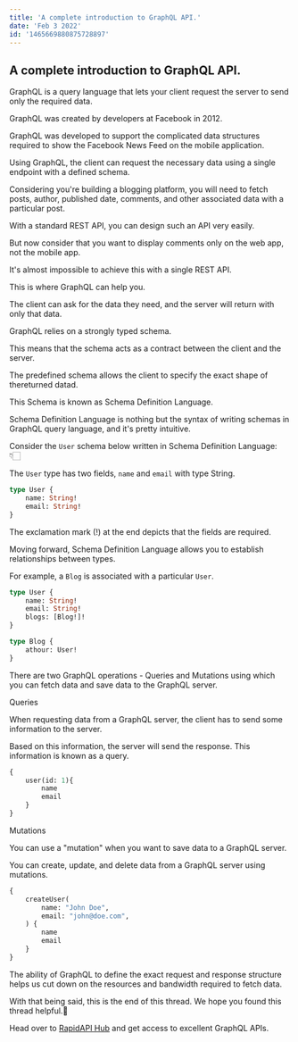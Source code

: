 ```yaml
---
title: 'A complete introduction to GraphQL API.'
date: 'Feb 3 2022'
id: '1465669880875728897'
---
```


## A complete introduction to GraphQL API.

<Tweet>

GraphQL is a query language that lets your client request the server to send only the required data.

GraphQL was created by developers at Facebook in 2012.

</Tweet>

<Tweet>

GraphQL was developed to support the complicated data structures required to show the Facebook News Feed on the mobile application.

Using GraphQL, the client can request the necessary data using a single endpoint with a defined schema.

</Tweet>

<Tweet>

Considering you're building a blogging platform, you will need to fetch posts, author, published date, comments, and other associated data with a particular post.

With a standard REST API, you can design such an API very easily.

But now consider that you want to display comments only on the web app, not the mobile app.

</Tweet>

<Tweet>

It's almost impossible to achieve this with a single REST API.

This is where GraphQL can help you.

</Tweet>

<Tweet>

The client can ask for the data they need, and the server will return with only that data.

GraphQL relies on a strongly typed schema.

</Tweet>

<Tweet>

This means that the schema acts as a contract between the client and the server.

The predefined schema allows the client to specify the exact shape of thereturned datad.

</Tweet>

<Tweet>

This Schema is known as Schema Definition Language.

Schema Definition Language is nothing but the syntax of writing schemas in GraphQL query language, and it's pretty intuitive.

Consider the `User` schema below written in Schema Definition Language: 👇🏻

</Tweet>

<Tweet>

The `User` type has two fields, `name` and `email` with type String.

```graphql
type User {
    name: String!
    email: String!
}
```

The exclamation mark (!) at the end depicts that the fields are required.

</Tweet>

<Tweet>

Moving forward, Schema Definition Language allows you to establish relationships between types.

For example, a `Blog` is associated with a particular `User`.

```graphql
type User {
    name: String!
    email: String!
    blogs: [Blog!]!
}

type Blog {
    athour: User!
}
```

</Tweet>

<Tweet>

There are two GraphQL operations - Queries and Mutations using which you can fetch data and save data to the GraphQL server.

</Tweet>

<Tweet>

Queries

When requesting data from a GraphQL server, the client has to send some information to the server.

Based on this information, the server will send the response. This information is known as a query.

```graphql
{
    user(id: 1){
        name
        email
    }
}
```

</Tweet>

<Tweet>

Mutations

You can use a "mutation" when you want to save data to a GraphQL server.

You can create, update, and delete data from a GraphQL server using mutations.

```graphql
{
    createUser(
        name: "John Doe",
        email: "john@doe.com",
    ) {
        name
        email
    }
}
```

</Tweet>

<Tweet>

The ability of GraphQL to define the exact request and response structure helps us cut down on the resources and bandwidth required to fetch data.

With that being said, this is the end of this thread. We hope you found this thread helpful.💙

Head over to [RapidAPI Hub](https://RapidAPI.com/hub) and get access to excellent GraphQL APIs.

</Tweet>
